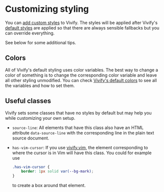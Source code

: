 # Customizing styling

You can [add custom styles](./customization.md) to Vivify. The styles will be
applied after Vivify's [default styles](../static/) are applied so that there
are always sensible fallbacks but you can override everything.

See below for some additional tips.

## Colors

All of Vivify's default styling uses color variables. The best way to change a
color of something is to change the corresponding color variable and leave all
other styling unmodified. You can check [Vivify's default
colors](../static/colors.css) to see all the variables and how to set them.

## Useful classes

Vivify sets some classes that have no styles by default but may help you while
customizing your own setup.

- `source-line`: All elements that have this class also have an HTML attribute
  `data-source-line` with the corresponding line in the plain text source
  document.
- `has-vim-cursor`: If you use
  [vivify.vim](https://github.com/jannis-baum/vivify.vim), the element
  corresponding to where the cursor is in Vim will have this class. You could
  for example use

  ```css
  .has-vim-cursor {
      border: 1px solid var(--bg-mark);
  }
  ```

  to create a box around that element.
